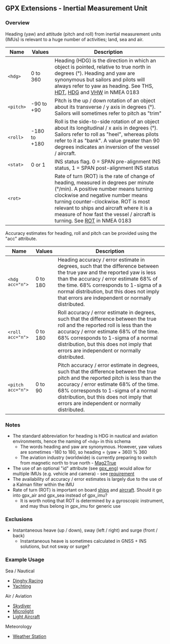 ## GPX Extensions - Inertial Measurement Unit

### Overview

Heading (yaw) and attitude (pitch and roll) from inertial measurement units (IMUs) is relevant to a huge number of activities; land, sea and air.


| Name      | Values       | Description                                                  |
| --------- | ------------ | ------------------------------------------------------------ |
| `<hdg>`   | 0 to 360     | Heading (HDG) is the direction in which an object is pointed, relative to true north in degrees (°). Heading and yaw are synonymous but sailors and pilots will always refer to yaw as heading. See THS, [HDT](https://gpsd.gitlab.io/gpsd/NMEA.html#_hdt_heading_true), [HDG](https://gpsd.gitlab.io/gpsd/NMEA.html#_hdg_heading_deviation_variation) and [VHW](https://gpsd.gitlab.io/gpsd/NMEA.html#_vhw_water_speed_and_heading) in NMEA 0183 |
| `<pitch>` | -90 to +90   | Pitch is the up / down rotation of an object about its transverse / y axis in degrees (°).  Sailors will sometimes refer to pitch as "trim" |
| `<roll>`  | -180 to +180 | Roll is the side-to-side rotation of an object about its longitudinal / x axis in degrees (°). Sailors refer to roll as "heel", whereas pilots refer to it as "bank". A value greater than 90 degrees indicates an inversion of the vessel / aircraft. |
| `<stat>`  | 0 or 1       | INS status flag. 0 = SPAN pre-alignment INS status, 1 = SPAN post-alignment INS status |
| `<rot>`   |              | Rate of turn (ROT) is the rate of change of heading, measured in degrees per minute (°/min). A positive number means turning clockwise and negative number means turning counter-clockwise. ROT is most relevant to ships and aircraft where it is a measure of how fast the vessel / aircraft is turning. See [ROT](https://gpsd.gitlab.io/gpsd/NMEA.html#_rot_rate_of_turn) in NMEA 0183 |

Accuracy estimates for heading, roll and pitch can be provided using the "acc" attribute.

| Name              | Values   | Description                                                  |
| ----------------- | -------- | ------------------------------------------------------------ |
| `<hdg acc="n">`   | 0 to 180 | Heading accuracy / error estimate in degrees, such that the difference between the true yaw and the reported yaw is less than the accuracy / error estimate 68% of the time. 68% corresponds to 1-sigma of a normal distribution, but this does not imply that errors are independent or normally distributed. |
| `<roll acc="n">`  | 0 to 180 | Roll accuracy / error estimate in degrees, such that the difference between the true roll and the reported roll is less than the accuracy / error estimate 68% of the time. 68% corresponds to 1-sigma of a normal distribution, but this does not imply that errors are independent or normally distributed. |
| `<pitch acc="n">` | 0 to 90  | Pitch accuracy / error estimate in degrees, such that the difference between the true pitch and the reported pitch is less than the accuracy / error estimate 68% of the time. 68% corresponds to 1-sigma of a normal distribution, but this does not imply that errors are independent or normally distributed. |



### Notes

- The standard abbreviation for heading is HDG in nautical and aviation environments, hence the naming of `<hdg>` in this schema
  - The words heading and yaw are synonymous. However, yaw values are sometimes -180 to 180, so heading = (yaw + 360) % 360
  - The aviation industry (worldwide) is currently preparing to switch from magnetic north to true north - [Mag2True](https://www.aerosociety.com/news/time-for-a-change-of-direction)
- The use of an optional "id" attribute (see [gpx_eng](../gpx_eng/README.md)) would allow for multiple IMUs (e.g. vehicle and camera) - see [requirement](https://groups.io/g/gpx/message/83)
- The availability of accuracy / error estimates is largely due to the use of a Kalman filter within the IMU
- Rate of turn (ROT) is important on board [ships](https://en.wikipedia.org/wiki/Rate_of_turn_indicator) and [aircraft](https://en.wikipedia.org/wiki/Turn_and_slip_indicator). Should it go into gpx_air and gpx_sea instead of gpx_imu?
  - It is worth noting that ROT is determined by a gyroscopic instrument, and may thus belong in gpx_imu for generic use




### Exclusions

- Instantaneous heave (up / down), sway (left / right) and surge (front / back)
  - Instantaneous heave is sometimes calculated in GNSS + INS solutions, but not sway or surge?



### Example Usage

Sea / Nautical

- [Dinghy Racing](../examples/sea/dinghy.md)
- [Yachting](../examples/sea/yacht.md)

Air / Aviation

- [Skydiver](../examples/air/skydiver.md)
- [Microlight](../examples/air/microlight.md)
- [Light Aircraft](../examples/air/aircraft.md) 

Meteorology

- [Weather Station](../examples/met/weather.md)

